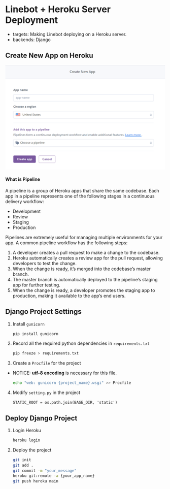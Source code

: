 Linebot + Heroku Server Deployment
===

- targets: Making Linebot deploying on a Heroku server.
- backends: Django

Create New App on Heroku
---

![Alt text](image.png)

#### What is Pipeline

A pipeline is a group of Heroku apps that share the same codebase. Each app in a pipeline represents one of the following stages in a continuous delivery workflow:

- Development
- Review
- Staging
- Production

Pipelines are extremely useful for managing multiple environments for your app. A common pipeline workflow has the following steps:

1. A developer creates a pull request to make a change to the codebase.
2. Heroku automatically creates a review app for the pull request, allowing developers to test the change.
3. When the change is ready, it’s merged into the codebase’s master branch.
4. The master branch is automatically deployed to the pipeline’s staging app for further testing.
5. When the change is ready, a developer promotes the staging app to production, making it available to the app’s end users.

Django Project Settings
---

1. Install `gunicorn`

    ```bash
    pip install gunicorn
    ```

2. Record all the required python dependencies in `requirements.txt`

    ```bash
    pip freeze > requirements.txt
    ```

3. Create a `Procfile` for the project
- NOTICE: **utf-8 encoding** is necessary for this file.

    ```bash
    echo "web: gunicorn {project_name}.wsgi" >> Procfile
    ```

4. Modify `setting.py` in the project

    ```python3
    STATIC_ROOT = os.path.join(BASE_DIR, 'static')
    ```

Deploy Django Project
---

1. Login Heroku

    ```bash
    heroku login
    ```

2. Deploy the project

    ```bash
    git init 
    git add .
    git commit -m "your_message"
    heroku git:remote -a {your_app_name}
    git push heroku main
    ```
